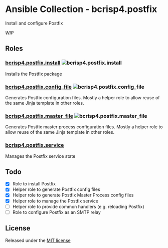 # Ansible Collection - bcrisp4.postfix

Install and configure Postfix

*WIP*

## Roles

### [bcrisp4.postfix.install](https://github.com/bcrisp4/ansible-collection-postfix/tree/main/roles/install) ![bcrisp4.postfix.install](https://github.com/bcrisp4/ansible-collection-postfix/workflows/bcrisp4.postfix.install/badge.svg)

Installs the Postfix package

### [bcrisp4.postfix.config_file](https://github.com/bcrisp4/ansible-collection-postfix/tree/main/roles/config_file) ![bcrisp4.postfix.config_file](https://github.com/bcrisp4/ansible-collection-postfix/workflows/bcrisp4.postfix.config_file/badge.svg)

Generates Postfix configuration files. Mostly a helper role to allow reuse of the same Jinja template in other roles.

### [bcrisp4.postfix.master_file](https://github.com/bcrisp4/ansible-collection-postfix/tree/main/roles/master_file) ![bcrisp4.postfix.master_file](https://github.com/bcrisp4/ansible-collection-postfix/workflows/bcrisp4.postfix.master_file/badge.svg)

Generates Postfix master process configuration files. Mostly a helper role to allow reuse of the same Jinja template in other roles.

### [bcrisp4.postfix.service](https://github.com/bcrisp4/ansible-collection-postfix/tree/main/roles/service)

Manages the Postfix service state

## Todo
- [x] Role to install Postfix
- [x] Helper role to generate Postfix config files
- [x] Helper role to generate Postfix Master Process config files
- [x] Helper role to manage the Postfix service
- [ ] Helper role to provide common handlers (e.g. reloading Postfix)
- [ ] Role to configure Postfix as an SMTP relay

## License

Released under the [MIT license](https://raw.githubusercontent.com/bcrisp4/ansible-collection-postfix/main/LICENSE.txt)
